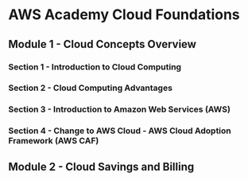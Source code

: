 # AWS Academy Cloud Foundations

## Module 1 - Cloud Concepts Overview

### Section 1 - Introduction to Cloud Computing

### Section 2 - Cloud Computing Advantages

### Section 3 - Introduction to Amazon Web Services (AWS)

### Section 4 - Change to AWS Cloud - AWS Cloud Adoption Framework (AWS CAF)

## Module 2 - Cloud Savings and Billing
